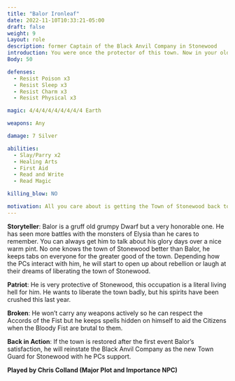 ```yaml
---
title: "Balor Ironleaf"
date: 2022-11-10T10:33:21-05:00
draft: false
weight: 9
Layout: role
description: former Captain of the Black Anvil Company in Stonewood
introduction: You were once the protector of this town. Now in your olden age you are not the Dwarf you once were. Before you would have died before these filthy Bloody Fist scum plagued your walls. But your life has been hard since the occupation set in and the execution of the Black Anvil Company, more importantly the grim executions of you friends.
Body: 50

defenses: 
  - Resist Poison x3
  - Resist Sleep x3
  - Resist Charm x3
  - Resist Physical x3

magic: 4/4/4/4/4/4/4/4/4 Earth

weapons: Any

damage: 7 Silver

abilities: 
  - Slay/Parry x2
  - Healing Arts
  - First Aid
  - Read and Write
  - Read Magic

killing_blow: NO 

motivation: All you care about is getting the Town of Stonewood back together again from the Bloody Fist. You age and wounds make it hard to fight and move anymore but you kept this town safe for many moons. You will aid the adventurers with the 10 buildings that must be reclaimed to get the town back in control and away from the Bloody Fists schemes.
---
```


**Storyteller**: Balor is a gruff old grumpy Dwarf but a very honorable one. He has seen more battles with the monsters of Elysia than he cares to remember. You can always get him to talk about his glory days over a nice warm pint. No one knows the town of Stonewood better than Balor, he keeps tabs on everyone for the greater good of the town. Depending how the PCs interact with him, he will start to open up about rebellion or laugh at their dreams of liberating the town of Stonewood.

**Patriot**: He is very protective of Stonewood, this occupation is a literal living hell for him. He wants to liberate the town badly, but his spirits have been crushed this last year.

**Broken**: He won’t carry any weapons actively so he can respect the Accords of the Fist but he keeps spells hidden on himself to aid the Citizens when the Bloody Fist are brutal to them.

**Back in Action**: If the town is restored after the first event Balor’s satisfaction, he will reinstate the Black Anvil Company as the new Town Guard for Stonewood with he PCs support.

**Played by Chris Colland (Major Plot and Importance NPC)**

